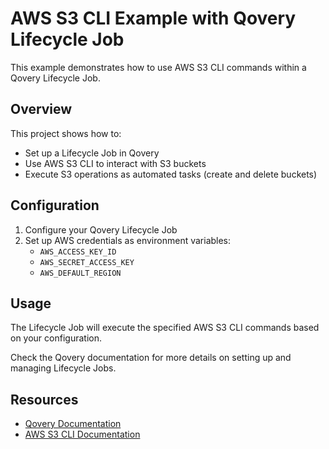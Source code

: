 # AWS S3 CLI Example with Qovery Lifecycle Job

This example demonstrates how to use AWS S3 CLI commands within a Qovery Lifecycle Job.

## Overview

This project shows how to:

- Set up a Lifecycle Job in Qovery
- Use AWS S3 CLI to interact with S3 buckets
- Execute S3 operations as automated tasks (create and delete buckets)

## Configuration

1. Configure your Qovery Lifecycle Job
2. Set up AWS credentials as environment variables:
   - `AWS_ACCESS_KEY_ID`
   - `AWS_SECRET_ACCESS_KEY`
   - `AWS_DEFAULT_REGION`

## Usage

The Lifecycle Job will execute the specified AWS S3 CLI commands based on your configuration.

Check the Qovery documentation for more details on setting up and managing Lifecycle Jobs.

## Resources

- [Qovery Documentation](https://hub.qovery.com/docs/using-qovery/configuration/lifecycle-job/)
- [AWS S3 CLI Documentation](https://awscli.amazonaws.com/v2/documentation/api/latest/reference/s3/index.html)
